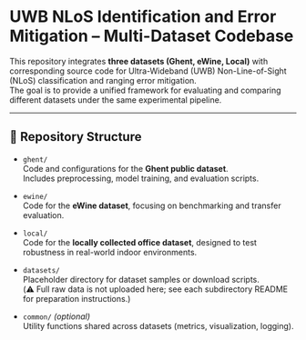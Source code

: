 # UWB NLoS Identification and Error Mitigation – Multi-Dataset Codebase

This repository integrates **three datasets (Ghent, eWine, Local)** with corresponding source code for Ultra-Wideband (UWB) Non-Line-of-Sight (NLoS) classification and ranging error mitigation.  
The goal is to provide a unified framework for evaluating and comparing different datasets under the same experimental pipeline.

---

## 📂 Repository Structure
- `ghent/`  
  Code and configurations for the **Ghent public dataset**.  
  Includes preprocessing, model training, and evaluation scripts.

- `ewine/`  
  Code for the **eWine dataset**, focusing on benchmarking and transfer evaluation.

- `local/`  
  Code for the **locally collected office dataset**, designed to test robustness in real-world indoor environments.

- `datasets/`  
  Placeholder directory for dataset samples or download scripts.  
  (⚠️ Full raw data is not uploaded here; see each subdirectory README for preparation instructions.)

- `common/` *(optional)*  
  Utility functions shared across datasets (metrics, visualization, logging).
